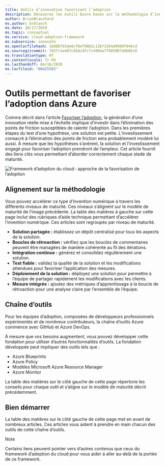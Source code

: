 ```yaml
---
title: Outils d’innovation favorisant l’adoption
description: Découvrez les outils Azure basés sur la méthodologie d’innovation permettant d’éliminer les points de friction et de favoriser l’adoption de façon progressive, à mesure que les hypothèses gagnent à maturité.
author: BrianBlanchard
ms.author: brblanch
ms.date: 10/17/2019
ms.topic: conceptual
ms.service: cloud-adoption-framework
ms.subservice: innovate
ms.openlocfilehash: 1688bf914e8cf0ef9882c13b73164d9980f844cd
ms.sourcegitcommit: 7d3fc1e407cd18c4fc7c4964a77885907a9b85c0
ms.translationtype: HT
ms.contentlocale: fr-FR
ms.lasthandoff: 04/16/2020
ms.locfileid: "80425583"
---
```

# <a name="tools-to-empower-adoption-in-azure"></a>Outils permettant de favoriser l’adoption dans Azure

Comme décrit dans l’article [Favoriser l’adoption](../considerations/ci-cd.md), la génération d’une innovation réelle mise à l’échelle implique d’investir dans l’élimination des points de friction susceptibles de ralentir l’adoption. Dans les premières étapes du test d’une hypothèse, une solution est petite. L’investissement consacré à l’élimination des points de friction sera probablement modéré lui aussi. À mesure que les hypothèses s’avèrent, la solution et l’investissement engagé pour favoriser l’adoption prendront de l’ampleur. Cet article fournit des liens clés vous permettant d’aborder correctement chaque stade de maturité.

![Framework d’adoption du cloud : approche de la favorisation de l’adoption](../../_images/innovate/empower-adoption-maturity.png)

## <a name="alignment-to-the-methodology"></a>Alignement sur la méthodologie

Vous pouvez accélérer ce type d’invention numérique à travers les différents niveaux de maturité. Ces niveaux s’alignent sur le modèle de maturité de l’image précédente. La table des matières à gauche sur cette page inclut des rubriques d’aide technique permettant d’accélérer l’invention numérique. Ces articles sont regroupés par niveau de maturité.

- **Solution partagée :** établissez un dépôt centralisé pour tous les aspects de la solution.
- **Boucles de rétroaction :** vérifiez que les boucles de commentaires peuvent être managées de manière cohérente au fil des itérations.
- **Intégration continue :** générez et consolidez régulièrement une solution.
- **Test fiable :** validez la qualité de la solution et les modifications attendues pour favoriser l’application des mesures.
- **Déploiement de la solution :** déployez une solution pour permettre à l’équipe de partager rapidement les modifications avec les clients.
- **Mesure intégrée :** ajoutez des métriques d’apprentissage à la boucle de rétroaction pour une analyse claire par l’ensemble de l’équipe.

## <a name="toolchain"></a>Chaîne d’outils

Pour les équipes d’adoption, composées de développeurs professionnels expérimentés et de nombreux contributeurs, la chaîne d’outils Azure commence avec GitHub et Azure DevOps.

À mesure que vos besoins augmentent, vous pouvez développer cette fondation pour utiliser d’autres fonctionnalités d’outils. La fondation développée peut impliquer des outils tels que :

- Azure Blueprints
- Azure Policy
- Modèles Microsoft Azure Resource Manager
- Azure Monitor

La table des matières sur le côté gauche de cette page répertorie les conseils pour chaque outil et s’aligne sur le modèle de maturité décrit précédemment.

## <a name="get-started"></a>Bien démarrer

La table des matières sur le côté gauche de cette page met en avant de nombreux articles. Ces articles vous aident à prendre en main chacun des outils de cette chaîne d’outils.

> [!NOTE]
> Certains liens peuvent pointer vers d’autres contenus que ceux du framework d’adoption du cloud pour vous aider à aller au-delà de la portée de ce framework.
